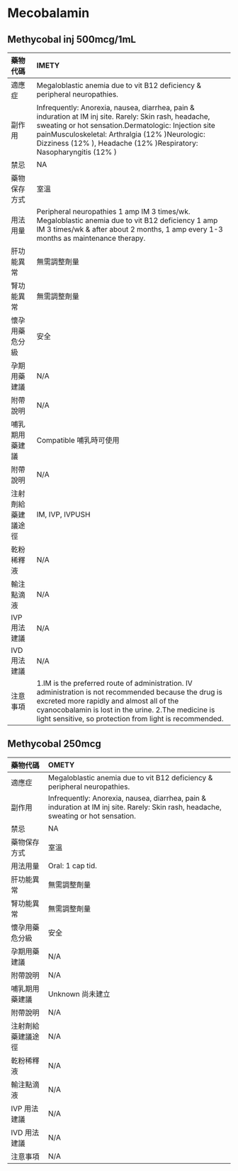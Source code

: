 # Mecobalamin

## Methycobal inj 500mcg/1mL

| 藥物代碼           | IMETY                                                                                                                                                                                                                                                                                  |
|:-------------------|:---------------------------------------------------------------------------------------------------------------------------------------------------------------------------------------------------------------------------------------------------------------------------------------|
| 適應症             | Megaloblastic anemia due to vit B12 deficiency & peripheral neuropathies.                                                                                                                                                                                                              |
| 副作用             | Infrequently: Anorexia, nausea, diarrhea, pain & induration at IM inj site. Rarely: Skin rash, headache, sweating or hot sensation.Dermatologic: Injection site painMusculoskeletal: Arthralgia (12% )Neurologic: Dizziness (12% ), Headache (12% )Respiratory: Nasopharyngitis (12% ) |
| 禁忌               | NA                                                                                                                                                                                                                                                                                     |
| 藥物保存方式       | 室溫                                                                                                                                                                                                                                                                                   |
| 用法用量           | Peripheral neuropathies 1 amp IM 3 times/wk. Megaloblastic anemia due to vit B12 deficiency 1 amp IM 3 times/wk & after about 2 months, 1 amp every 1-3 months as maintenance therapy.                                                                                                 |
| 肝功能異常         | 無需調整劑量                                                                                                                                                                                                                                                                           |
| 腎功能異常         | 無需調整劑量                                                                                                                                                                                                                                                                           |
| 懷孕用藥危分級     | 安全                                                                                                                                                                                                                                                                                   |
| 孕期用藥建議       | N/A                                                                                                                                                                                                                                                                                    |
| 附帶說明           | N/A                                                                                                                                                                                                                                                                                    |
| 哺乳期用藥建議     | Compatible 哺乳時可使用                                                                                                                                                                                                                                                                |
| 附帶說明           | N/A                                                                                                                                                                                                                                                                                    |
| 注射劑給藥建議途徑 | IM, IVP, IVPUSH                                                                                                                                                                                                                                                                        |
| 乾粉稀釋液         | N/A                                                                                                                                                                                                                                                                                    |
| 輸注點滴液         | N/A                                                                                                                                                                                                                                                                                    |
| IVP 用法建議       | N/A                                                                                                                                                                                                                                                                                    |
| IVD 用法建議       | N/A                                                                                                                                                                                                                                                                                    |
| 注意事項           | 1.IM is the preferred route of administration. IV administration is not recommended because the drug is excreted more rapidly and almost all of the cyanocobalamin is lost in the urine. 2.The medicine is light sensitive, so protection from light is recommended.                   |

## Methycobal 250mcg

| 藥物代碼           | OMETY                                                                                                                               |
|:-------------------|:------------------------------------------------------------------------------------------------------------------------------------|
| 適應症             | Megaloblastic anemia due to vit B12 deficiency & peripheral neuropathies.                                                           |
| 副作用             | Infrequently: Anorexia, nausea, diarrhea, pain & induration at IM inj site. Rarely: Skin rash, headache, sweating or hot sensation. |
| 禁忌               | NA                                                                                                                                  |
| 藥物保存方式       | 室溫                                                                                                                                |
| 用法用量           | Oral: 1 cap tid.                                                                                                                    |
| 肝功能異常         | 無需調整劑量                                                                                                                        |
| 腎功能異常         | 無需調整劑量                                                                                                                        |
| 懷孕用藥危分級     | 安全                                                                                                                                |
| 孕期用藥建議       | N/A                                                                                                                                 |
| 附帶說明           | N/A                                                                                                                                 |
| 哺乳期用藥建議     | Unknown 尚未建立                                                                                                                    |
| 附帶說明           | N/A                                                                                                                                 |
| 注射劑給藥建議途徑 | N/A                                                                                                                                 |
| 乾粉稀釋液         | N/A                                                                                                                                 |
| 輸注點滴液         | N/A                                                                                                                                 |
| IVP 用法建議       | N/A                                                                                                                                 |
| IVD 用法建議       | N/A                                                                                                                                 |
| 注意事項           | N/A                                                                                                                                 |

